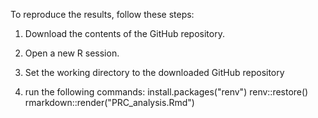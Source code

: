 
To reproduce the results, follow these steps:

1. Download the contents of the GitHub repository.

2. Open a new R session.

3. Set the working directory to the downloaded GitHub repository

4. run the following commands:
  install.packages("renv")
  renv::restore()
  rmarkdown::render("PRC_analysis.Rmd")
  
  
